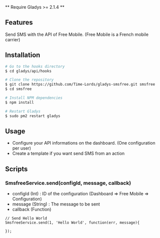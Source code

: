 ** Require Gladys >= 2.1.4 **

## Features
Send SMS with the API of Free Mobile.
(Free Mobile is a French mobile carrier)

## Installation
```bash
# Go to the hooks directory
$ cd gladys/api/hooks

# Clone the repository
$ git clone https://github.com/Time-Lords/gladys-smsfree.git smsfree
$ cd smsfree

# Install NPM dependencies
$ npm install

# Restart Gladys
$ sudo pm2 restart gladys
```
## Usage
* Configure your API informations on the dashboard. (One configuration per user)
* Create a template if you want send SMS from an action

## Scripts
### SmsfreeService.send(configId, message, callback)
* configId (Int) : ID of the configuration (Dashboard => Free Mobile => Configuration)
* message (String) : The message to be sent 
* callback (Function)


```
// Send Hello World
SmsfreeService.send(1, 'Hello World', function(err, message){
	
});
```
